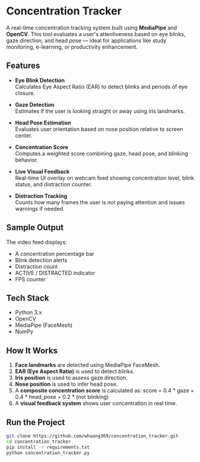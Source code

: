 # Concentration Tracker

A real-time concentration tracking system built using **MediaPipe** and **OpenCV**. This tool evaluates a user's attentiveness based on eye blinks, gaze direction, and head pose — ideal for applications like study monitoring, e-learning, or productivity enhancement.

## Features

- **Eye Blink Detection**  
  Calculates Eye Aspect Ratio (EAR) to detect blinks and periods of eye closure.

- **Gaze Detection**  
  Estimates if the user is looking straight or away using iris landmarks.

- **Head Pose Estimation**  
  Evaluates user orientation based on nose position relative to screen center.

- **Concentration Score**  
  Computes a weighted score combining gaze, head pose, and blinking behavior.

- **Live Visual Feedback**  
  Real-time UI overlay on webcam feed showing concentration level, blink status, and distraction counter.

- **Distraction Tracking**  
  Counts how many frames the user is not paying attention and issues warnings if needed.

## Sample Output

The video feed displays:
- A concentration percentage bar
- Blink detection alerts
- Distraction count
- ACTIVE / DISTRACTED indicator
- FPS counter

## Tech Stack

- Python 3.x
- OpenCV
- MediaPipe (FaceMesh)
- NumPy

## How It Works

1. **Face landmarks** are detected using MediaPipe FaceMesh.
2. **EAR (Eye Aspect Ratio)** is used to detect blinks.
3. **Iris position** is used to assess gaze direction.
4. **Nose position** is used to infer head pose.
5. A **composite concentration score** is calculated as: score = 0.4 * gaze + 0.4 * head_pose + 0.2 * (not blinking)
6. A **visual feedback system** shows user concentration in real time.

## Run the Project

```bash
git clone https://github.com/whuang369/concentration_tracker.git
cd concentration_tracker
pip install -r requirements.txt
python concentration_tracker.py
